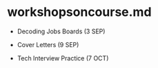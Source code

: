 # workshopsoncourse.md


* Decoding Jobs Boards (3 SEP)

* Cover Letters (9 SEP)
  
* Tech Interview Practice (7 OCT)
